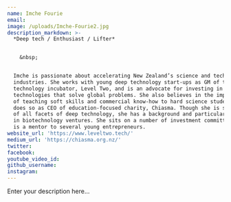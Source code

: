 ```yaml
---
name: Imche Fourie
email:
image: /uploads/Imche-Fourie2.jpg
description_markdown: >-
  *Deep tech / Enthusiast / Lifter*


    &nbsp;


  Imche is passionate about accelerating New Zealand’s science and technology
  industries. She works with young deep technology start-ups as GM of the
  technology incubator, Level Two, and is an advocate for investing in
  technologies that solve global problems. She also believes in the importance
  of teaching soft skills and commercial know-how to hard science students and
  does so as CEO of education-focused charity, Chiasma. Though she is supporter
  of all facets of deep technology, she has a background and particular interest
  in biotechnology ventures. She sits on a number of investment committees and
  is a mentor to several young entrepreneurs.
website_url: 'https://www.leveltwo.tech/'
medium_url: 'https://chiasma.org.nz/'
twitter:
facebook:
youtube_video_id:
github_username:
instagram:
---
```


Enter your description here...
